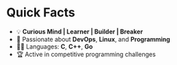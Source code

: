 # Quick Facts

- 💡 **Curious Mind | Learner | Builder | Breaker**
- 🌟 Passionate about **DevOps**, **Linux**, and **Programming**
- 🧑‍💻 Languages: **C**, **C++**, **Go**
- 🏆 Active in competitive programming challenges
